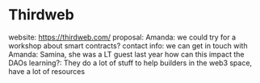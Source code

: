 # Thirdweb

website: https://thirdweb.com/
 proposal: Amanda: we could try for a workshop about smart contracts?
contact info: we can get in touch with Amanda: Samina, she was a LT guest last year
how can this impact the DAOs learning?: They do a lot of stuff to help builders in the web3 space, have a lot of resources